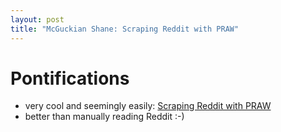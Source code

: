 ```yaml
---
layout: post
title: "McGuckian Shane: Scraping Reddit with PRAW"
---
```


# Pontifications

* very cool and seemingly easily: [Scraping Reddit with PRAW](https://towardsdatascience.com/scraping-reddit-with-praw-76efc1d1e1d9)
* better than manually reading Reddit :-)
